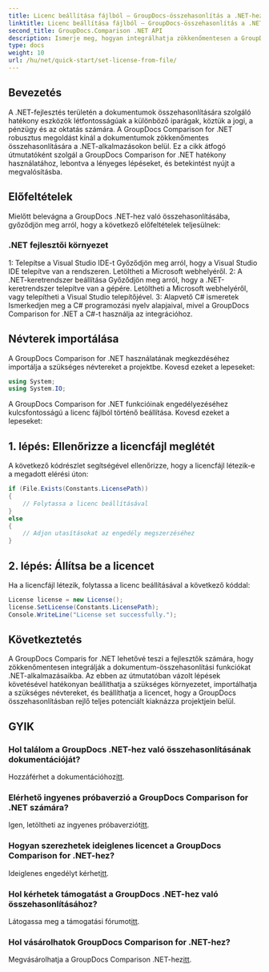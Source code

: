 ```yaml
---
title: Licenc beállítása fájlból – GroupDocs-összehasonlítás a .NET-hez
linktitle: Licenc beállítása fájlból – GroupDocs-összehasonlítás a .NET-hez
second_title: GroupDocs.Comparison .NET API
description: Ismerje meg, hogyan integrálhatja zökkenőmentesen a GroupDocs Comparison for .NET szolgáltatást alkalmazásaiba. Állítson be, importáljon névtereket és hasonlítsa össze a dokumentumokat könnyedén.
type: docs
weight: 10
url: /hu/net/quick-start/set-license-from-file/
---
```

## Bevezetés
A .NET-fejlesztés területén a dokumentumok összehasonlítására szolgáló hatékony eszközök létfontosságúak a különböző iparágak, köztük a jogi, a pénzügy és az oktatás számára. A GroupDocs Comparison for .NET robusztus megoldást kínál a dokumentumok zökkenőmentes összehasonlítására a .NET-alkalmazásokon belül. Ez a cikk átfogó útmutatóként szolgál a GroupDocs Comparison for .NET hatékony használatához, lebontva a lényeges lépéseket, és betekintést nyújt a megvalósításba.
## Előfeltételek
Mielőtt belevágna a GroupDocs .NET-hez való összehasonlításába, győződjön meg arról, hogy a következő előfeltételek teljesülnek:
### .NET fejlesztői környezet
1: Telepítse a Visual Studio IDE-t
Győződjön meg arról, hogy a Visual Studio IDE telepítve van a rendszeren. Letöltheti a Microsoft webhelyéről.
2: A .NET-keretrendszer beállítása
Győződjön meg arról, hogy a .NET-keretrendszer telepítve van a gépére. Letöltheti a Microsoft webhelyéről, vagy telepítheti a Visual Studio telepítőjével.
3: Alapvető C# ismeretek
Ismerkedjen meg a C# programozási nyelv alapjaival, mivel a GroupDocs Comparison for .NET a C#-t használja az integrációhoz.

## Névterek importálása
A GroupDocs Comparison for .NET használatának megkezdéséhez importálja a szükséges névtereket a projektbe. Kovesd ezeket a lepeseket:
```csharp
using System;
using System.IO;
```

A GroupDocs Comparison for .NET funkcióinak engedélyezéséhez kulcsfontosságú a licenc fájlból történő beállítása. Kovesd ezeket a lepeseket:
## 1. lépés: Ellenőrizze a licencfájl meglétét
A következő kódrészlet segítségével ellenőrizze, hogy a licencfájl létezik-e a megadott elérési úton:
```csharp
if (File.Exists(Constants.LicensePath))
{
    // Folytassa a licenc beállításával
}
else
{
    // Adjon utasításokat az engedély megszerzéséhez
}
```
## 2. lépés: Állítsa be a licencet
Ha a licencfájl létezik, folytassa a licenc beállításával a következő kóddal:
```csharp
License license = new License();
license.SetLicense(Constants.LicensePath);
Console.WriteLine("License set successfully.");
```

## Következtetés
A GroupDocs Comparis for .NET lehetővé teszi a fejlesztők számára, hogy zökkenőmentesen integrálják a dokumentum-összehasonlítási funkciókat .NET-alkalmazásaikba. Az ebben az útmutatóban vázolt lépések követésével hatékonyan beállíthatja a szükséges környezetet, importálhatja a szükséges névtereket, és beállíthatja a licencet, hogy a GroupDocs összehasonlításban rejlő teljes potenciált kiaknázza projektjein belül.
## GYIK
### Hol találom a GroupDocs .NET-hez való összehasonlításának dokumentációját?
 Hozzáférhet a dokumentációhoz[itt](https://reference.groupdocs.com/comparison/net/).
### Elérhető ingyenes próbaverzió a GroupDocs Comparison for .NET számára?
 Igen, letöltheti az ingyenes próbaverziót[itt](https://releases.groupdocs.com/).
### Hogyan szerezhetek ideiglenes licencet a GroupDocs Comparison for .NET-hez?
 Ideiglenes engedélyt kérhet[itt](https://purchase.groupdocs.com/temporary-license/).
### Hol kérhetek támogatást a GroupDocs .NET-hez való összehasonlításához?
 Látogassa meg a támogatási fórumot[itt](https://forum.groupdocs.com/c/comparison/12).
### Hol vásárolhatok GroupDocs Comparison for .NET-hez?
 Megvásárolhatja a GroupDocs Comparison .NET-hez[itt](https://purchase.groupdocs.com/buy).